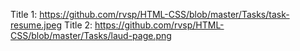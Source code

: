 Title 1: https://github.com/rvsp/HTML-CSS/blob/master/Tasks/task-resume.jpeg
Title 2: https://github.com/rvsp/HTML-CSS/blob/master/Tasks/laud-page.png
